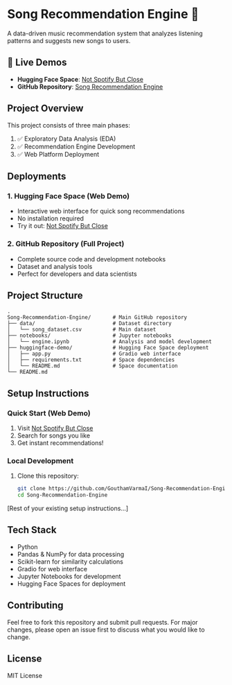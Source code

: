 # Song Recommendation Engine 🎵

A data-driven music recommendation system that analyzes listening patterns and suggests new songs to users.

## 🌟 Live Demos
- **Hugging Face Space**: [Not Spotify But Close](https://huggingface.co/spaces/GouthamVarma/not-spotify-but-close)
- **GitHub Repository**: [Song Recommendation Engine](https://github.com/GouthamVarmaI/Song-Recommendation-Engine)

## Project Overview

This project consists of three main phases:
1. ✅ Exploratory Data Analysis (EDA)
2. ✅ Recommendation Engine Development
3. ✅ Web Platform Deployment

## Deployments

### 1. Hugging Face Space (Web Demo)
- Interactive web interface for quick song recommendations
- No installation required
- Try it out: [Not Spotify But Close](https://huggingface.co/spaces/GouthamVarma/not-spotify-but-close)

### 2. GitHub Repository (Full Project)
- Complete source code and development notebooks
- Dataset and analysis tools
- Perfect for developers and data scientists

## Project Structure
```
.
Song-Recommendation-Engine/       # Main GitHub repository
├── data/                         # Dataset directory
│   └── song_dataset.csv          # Main dataset
├── notebooks/                    # Jupyter notebooks
│   └── engine.ipynb              # Analysis and model development
├── huggingface-demo/             # Hugging Face Space deployment
│   ├── app.py                    # Gradio web interface
│   ├── requirements.txt          # Space dependencies
│   └── README.md                 # Space documentation
└── README.md
```

## Setup Instructions

### Quick Start (Web Demo)
1. Visit [Not Spotify But Close](https://huggingface.co/spaces/GouthamVarma/not-spotify-but-close)
2. Search for songs you like
3. Get instant recommendations!

### Local Development
1. Clone this repository:
   ```bash
   git clone https://github.com/GouthamVarmaI/Song-Recommendation-Engine.git
   cd Song-Recommendation-Engine
   ```

[Rest of your existing setup instructions...]

## Tech Stack
- Python
- Pandas & NumPy for data processing
- Scikit-learn for similarity calculations
- Gradio for web interface
- Jupyter Notebooks for development
- Hugging Face Spaces for deployment

## Contributing
Feel free to fork this repository and submit pull requests. For major changes, please open an issue first to discuss what you would like to change.

## License
MIT License